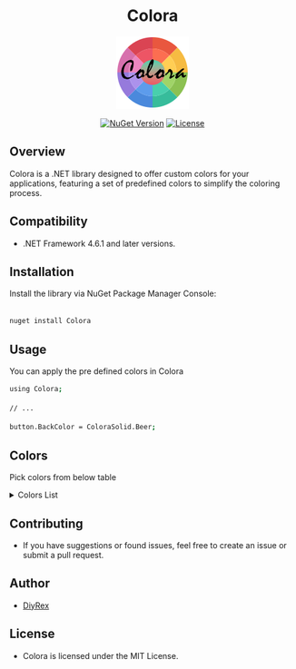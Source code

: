 <div align="center">
  
# Colora

![Colora Logo](https://github.com/DiyRex/Colora/blob/main/Assets/colora.png?raw=true)

[![NuGet Version](https://img.shields.io/nuget/v/Colora.svg)](https://www.nuget.org/packages/YourLibraryName/)
[![License](https://img.shields.io/github/license/DiyRex/Colora.svg)](https://opensource.org/licenses/MIT)
</div>

## Overview

Colora is a .NET library designed to offer custom colors for your applications, featuring a set of predefined colors to simplify the coloring process.

## Compatibility
-  .NET Framework 4.6.1 and later versions.

## Installation

Install the library via NuGet Package Manager Console:

```bash

nuget install Colora
```

## Usage

You can apply the pre defined colors in Colora

```bash
using Colora;

// ...

button.BackColor = ColoraSolid.Beer;
```
## Colors

Pick colors from below table
<details>
<summary> Colors List </summary>

<br>

| Color | Hexcode | Color Name | Classname |
| --- | --- | --- | --- |
| ![#000000](https://via.placeholder.com/15/000000/000000?text=+) | #000000 | Black |               
| ![#040720](https://via.placeholder.com/15/040720/040720?text=+) | #040720 | BlackBlue |          
| ![#0C090A](https://via.placeholder.com/15/0C090A/0C090A?text=+) | #0C090A | Night |               
| ![#34282C](https://via.placeholder.com/15/34282C/34282C?text=+) | #34282C | Charcoal |            
| ![#3B3131](https://via.placeholder.com/15/3B3131/3B3131?text=+) | #3B3131 | Oil |                 
| ![#3A3B3C](https://via.placeholder.com/15/3A3B3C/3A3B3C?text=+) | #3A3B3C | DarkGray |           
| ![#454545](https://via.placeholder.com/15/454545/454545?text=+) | #454545 | LightBlack |         
| ![#413839](https://via.placeholder.com/15/413839/413839?text=+) | #413839 | BlackCat |           
| ![#3D3C3A](https://via.placeholder.com/15/3D3C3A/3D3C3A?text=+) | #3D3C3A | Iridium |             
| ![#463E3F](https://via.placeholder.com/15/463E3F/463E3F?text=+) | #463E3F | BlackEel |           
| ![#4C4646](https://via.placeholder.com/15/4C4646/4C4646?text=+) | #4C4646 | BlackCow |           
| ![#504A4B](https://via.placeholder.com/15/504A4B/504A4B?text=+) | #504A4B | GrayWolf |           
| ![#565051](https://via.placeholder.com/15/565051/565051?text=+) | #565051 | VampireGray |        
| ![#52595D](https://via.placeholder.com/15/52595D/52595D?text=+) | #52595D | IronGray |           
| ![#5C5858](https://via.placeholder.com/15/5C5858/5C5858?text=+) | #5C5858 | GrayDolphin |        
| ![#625D5D](https://via.placeholder.com/15/625D5D/625D5D?text=+) | #625D5D | CarbonGray |         
| ![#666362](https://via.placeholder.com/15/666362/666362?text=+) | #666362 | AshGray |            
| ![#696969](https://via.placeholder.com/15/696969/696969?text=+) | #696969 | DimGray | 
| ![#686A6C](https://via.placeholder.com/15/686A6C/686A6C?text=+) | #686A6C | NardoGray |          
| ![#6D6968](https://via.placeholder.com/15/6D6968/6D6968?text=+) | #6D6968 | CloudyGray |         
| ![#726E6D](https://via.placeholder.com/15/726E6D/726E6D?text=+) | #726E6D | SmokeyGray |         
| ![#736F6E](https://via.placeholder.com/15/736F6E/736F6E?text=+) | #736F6E | AlienGray |          
| ![#757575](https://via.placeholder.com/15/757575/757575?text=+) | #757575 | SonicSilver |        
| ![#797979](https://via.placeholder.com/15/797979/797979?text=+) | #797979 | PlatinumGray |       
| ![#837E7C](https://via.placeholder.com/15/837E7C/837E7C?text=+) | #837E7C | Granite |             
| ![#808080](https://via.placeholder.com/15/808080/808080?text=+) | #808080 | Gray |        
| ![#848482](https://via.placeholder.com/15/848482/848482?text=+) | #848482 | BattleshipGray |     
| ![#8C8C8C](https://via.placeholder.com/15/8C8C8C/8C8C8C?text=+) | #8C8C8C | DarkGainsboro |      
| ![#8D918D](https://via.placeholder.com/15/8D918D/8D918D?text=+) | #8D918D | GunmetalGray |       
| ![#A9A9A9](https://via.placeholder.com/15/A9A9A9/A9A9A9?text=+) | #A9A9A9 | RoughGray |
| ![#B6B6B4](https://via.placeholder.com/15/B6B6B4/B6B6B4?text=+) | #B6B6B4 | GrayCloud |          
| ![#C0C0C0](https://via.placeholder.com/15/C0C0C0/C0C0C0?text=+) | #C0C0C0 | Silver |              
| ![#C9C0BB](https://via.placeholder.com/15/C9C0BB/C9C0BB?text=+) | #C9C0BB | PaleSilver |         
| ![#D1D0CE](https://via.placeholder.com/15/D1D0CE/D1D0CE?text=+) | #D1D0CE | GrayGoose |          
| ![#CECECE](https://via.placeholder.com/15/CECECE/CECECE?text=+) | #CECECE | PlatinumSilver |     
| ![#D3D3D3](https://via.placeholder.com/15/D3D3D3/D3D3D3?text=+) | #D3D3D3 | LightGrey |          
| ![#DADBDD](https://via.placeholder.com/15/DADBDD/DADBDD?text=+) | #DADBDD | SilverWhite |        
| ![#DCDCDC](https://via.placeholder.com/15/DCDCDC/DCDCDC?text=+) | #DCDCDC | Gainsboro |           
| ![#E5E4E2](https://via.placeholder.com/15/E5E4E2/E5E4E2?text=+) | #E5E4E2 | Platinum |            
| ![#BCC6CC](https://via.placeholder.com/15/BCC6CC/BCC6CC?text=+) | #BCC6CC | MetallicSilver |     
| ![#98AFC7](https://via.placeholder.com/15/98AFC7/98AFC7?text=+) | #98AFC7 | BlueGray |           
| ![#838996](https://via.placeholder.com/15/838996/838996?text=+) | #838996 | RomanSilver |        
| ![#778899](https://via.placeholder.com/15/778899/778899?text=+) | #778899 | LightSlateGray |    
| ![#708090](https://via.placeholder.com/15/708090/708090?text=+) | #708090 | SlateGray |          
| ![#6D7B8D](https://via.placeholder.com/15/6D7B8D/6D7B8D?text=+) | #6D7B8D | RatGray |            
| ![#657383](https://via.placeholder.com/15/657383/657383?text=+) | #657383 | SlateGraniteGray |  
| ![#616D7E](https://via.placeholder.com/15/616D7E/616D7E?text=+) | #616D7E | JetGray |            
| ![#646D7E](https://via.placeholder.com/15/646D7E/646D7E?text=+) | #646D7E | MistBlue |           
| ![#566D7E](https://via.placeholder.com/15/566D7E/566D7E?text=+) | #566D7E | MarbleBlue |         
| ![#737CA1](https://via.placeholder.com/15/737CA1/737CA1?text=+) | #737CA1 | SlateBlueGrey |     
| ![#728FCE](https://via.placeholder.com/15/728FCE/728FCE?text=+) | #728FCE | LightPurpleBlue |   
| ![#4863A0](https://via.placeholder.com/15/4863A0/4863A0?text=+) | #4863A0 | AzureBlue |          
| ![#2F539B](https://via.placeholder.com/15/2F539B/2F539B?text=+) | #2F539B | EstorilBlue |        
| ![#2B547E](https://via.placeholder.com/15/2B547E/2B547E?text=+) | #2B547E | BlueJay |            
| ![#36454F](https://via.placeholder.com/15/36454F/36454F?text=+) | #36454F | CharcoalBlue |       
| ![#29465B](https://via.placeholder.com/15/29465B/29465B?text=+) | #29465B | DarkBlueGrey |      
| ![#2B3856](https://via.placeholder.com/15/2B3856/2B3856?text=+) | #2B3856 | DarkSlate |          
| ![#123456](https://via.placeholder.com/15/123456/123456?text=+) | #123456 | DeepSeaBlue |       
| ![#151B54](https://via.placeholder.com/15/151B54/151B54?text=+) | #151B54 | NightBlue |          
| ![#191970](https://via.placeholder.com/15/191970/191970?text=+) | #191970 | MidnightBlue |       
| ![#000080](https://via.placeholder.com/15/000080/000080?text=+) | #000080 | Navy |                
| ![#151B8D](https://via.placeholder.com/15/151B8D/151B8D?text=+) | #151B8D | DenimDarkBlue |     
| ![#00008B](https://via.placeholder.com/15/00008B/00008B?text=+) | #00008B | DarkBlue |            
| ![#15317E](https://via.placeholder.com/15/15317E/15317E?text=+) | #15317E | LapisBlue |          
| ![#0000A0](https://via.placeholder.com/15/0000A0/0000A0?text=+) | #0000A0 | NewMidnightBlue |   
| ![#0000A5](https://via.placeholder.com/15/0000A5/0000A5?text=+) | #0000A5 | EarthBlue |          
| ![#0020C2](https://via.placeholder.com/15/0020C2/0020C2?text=+) | #0020C2 | CobaltBlue |         
| ![#0000CD](https://via.placeholder.com/15/0000CD/0000CD?text=+) | #0000CD | MediumBlue |          
| ![#0041C2](https://via.placeholder.com/15/0041C2/0041C2?text=+) | #0041C2 | BlueberryBlue |      
| ![#2916F5](https://via.placeholder.com/15/2916F5/2916F5?text=+) | #2916F5 | CanaryBlue |         
| ![#0000FF](https://via.placeholder.com/15/0000FF/0000FF?text=+) | #0000FF | Blue |                
| ![#0002FF](https://via.placeholder.com/15/0002FF/0002FF?text=+) | #0002FF | SamcoBlue |          
| ![#0909FF](https://via.placeholder.com/15/0909FF/0909FF?text=+) | #0909FF | BrightBlue |         
| ![#1F45FC](https://via.placeholder.com/15/1F45FC/1F45FC?text=+) | #1F45FC | BlueOrchid |         
| ![#2554C7](https://via.placeholder.com/15/2554C7/2554C7?text=+) | #2554C7 | SapphireBlue |       
| ![#1569C7](https://via.placeholder.com/15/1569C7/1569C7?text=+) | #1569C7 | BlueEyes |           
| ![#1974D2](https://via.placeholder.com/15/1974D2/1974D2?text=+) | #1974D2 | BrightNavyBlue |    
| ![#2B60DE](https://via.placeholder.com/15/2B60DE/2B60DE?text=+) | #2B60DE | BalloonBlue |        
| ![#4169E1](https://via.placeholder.com/15/4169E1/4169E1?text=+) | #4169E1 | RoyalBlue |           
| ![#2B65EC](https://via.placeholder.com/15/2B65EC/2B65EC?text=+) | #2B65EC | OceanBlue |          
| ![#306EFF](https://via.placeholder.com/15/306EFF/306EFF?text=+) | #306EFF | BlueRibbon |         
| ![#157DEC](https://via.placeholder.com/15/157DEC/157DEC?text=+) | #157DEC | BlueDress |          
| ![#1589FF](https://via.placeholder.com/15/1589FF/1589FF?text=+) | #1589FF | NeonBlue |           
| ![#1E90FF](https://via.placeholder.com/15/1E90FF/1E90FF?text=+) | #1E90FF | DodgerBlue |         
| ![#368BC1](https://via.placeholder.com/15/368BC1/368BC1?text=+) | #368BC1 | GlacialBlueIce |    
| ![#4682B4](https://via.placeholder.com/15/4682B4/4682B4?text=+) | #4682B4 | SteelBlue |          
| ![#488AC7](https://via.placeholder.com/15/488AC7/488AC7?text=+) | #488AC7 | SilkBlue |           
| ![#357EC7](https://via.placeholder.com/15/357EC7/357EC7?text=+) | #357EC7 | WindowsBlue |        
| ![#3090C7](https://via.placeholder.com/15/3090C7/3090C7?text=+) | #3090C7 | BlueIvy |            
| ![#659EC7](https://via.placeholder.com/15/659EC7/659EC7?text=+) | #659EC7 | BlueKoi |            
| ![#87AFC7](https://via.placeholder.com/15/87AFC7/87AFC7?text=+) | #87AFC7 | ColumbiaBlue |       
| ![#95B9C7](https://via.placeholder.com/15/95B9C7/95B9C7?text=+) | #95B9C7 | BabyBlue |           
| ![#6495ED](https://via.placeholder.com/15/6495ED/6495ED?text=+) | #6495ED | CornflowerBlue |     
| ![#6698FF](https://via.placeholder.com/15/6698FF/6698FF?text=+) | #6698FF | SkyBlueDress |      
| ![#56A5EC](https://via.placeholder.com/15/56A5EC/56A5EC?text=+) | #56A5EC | Iceberg |             
| ![#38ACEC](https://via.placeholder.com/15/38ACEC/38ACEC?text=+) | #38ACEC | ButterflyBlue |      
| ![#00BFFF](https://via.placeholder.com/15/00BFFF/00BFFF?text=+) | #00BFFF | DeepSkyBlue |         
| ![#3BB9FF](https://via.placeholder.com/15/3BB9FF/3BB9FF?text=+) | #3BB9FF | MiddayBlue |         
| ![#5CB3FF](https://via.placeholder.com/15/5CB3FF/5CB3FF?text=+) | #5CB3FF | CrystalBlue |        
| ![#79BAEC](https://via.placeholder.com/15/79BAEC/79BAEC?text=+) | #79BAEC | DenimBlue |          
| ![#82CAFF](https://via.placeholder.com/15/82CAFF/82CAFF?text=+) | #82CAFF | DaySkyBlue |        
| ![#87CEFA](https://via.placeholder.com/15/87CEFA/87CEFA?text=+) | #87CEFA | LightSkyBlue |       
| ![#87CEEB](https://via.placeholder.com/15/87CEEB/87CEEB?text=+) | #87CEEB | SkyBlue |             
| ![#A0CFEC](https://via.placeholder.com/15/A0CFEC/A0CFEC?text=+) | #A0CFEC | JeansBlue |          
| ![#B7CEEC](https://via.placeholder.com/15/B7CEEC/B7CEEC?text=+) | #B7CEEC | BlueAngel |          
| ![#B4CFEC](https://via.placeholder.com/15/B4CFEC/B4CFEC?text=+) | #B4CFEC | PastelBlue |         
| ![#ADDFFF](https://via.placeholder.com/15/ADDFFF/ADDFFF?text=+) | #ADDFFF | LightDayBlue |      
| ![#C2DFFF](https://via.placeholder.com/15/C2DFFF/C2DFFF?text=+) | #C2DFFF | SeaBlue |            
| ![#C6DEFF](https://via.placeholder.com/15/C6DEFF/C6DEFF?text=+) | #C6DEFF | HeavenlyBlue |       
| ![#BDEDFF](https://via.placeholder.com/15/BDEDFF/BDEDFF?text=+) | #BDEDFF | RobinEggBlue |      
| ![#B0E0E6](https://via.placeholder.com/15/B0E0E6/B0E0E6?text=+) | #B0E0E6 | PowderBlue |          
| ![#AFDCEC](https://via.placeholder.com/15/AFDCEC/AFDCEC?text=+) | #AFDCEC | CoralBlue |          
| ![#ADD8E6](https://via.placeholder.com/15/ADD8E6/ADD8E6?text=+) | #ADD8E6 | LightBlue |          
| ![#B0CFDE](https://via.placeholder.com/15/B0CFDE/B0CFDE?text=+) | #B0CFDE | LightSteelBlue |    
| ![#C9DFEC](https://via.placeholder.com/15/C9DFEC/C9DFEC?text=+) | #C9DFEC | GulfBlue |           
| ![#D5D6EA](https://via.placeholder.com/15/D5D6EA/D5D6EA?text=+) | #D5D6EA | PastelLightBlue |   
| ![#E3E4FA](https://via.placeholder.com/15/E3E4FA/E3E4FA?text=+) | #E3E4FA | LavenderBlue |       
| ![#DBE9FA](https://via.placeholder.com/15/DBE9FA/DBE9FA?text=+) | #DBE9FA | WhiteBlue |          
| ![#E6E6FA](https://via.placeholder.com/15/E6E6FA/E6E6FA?text=+) | #E6E6FA | Lavender |            
| ![#EBF4FA](https://via.placeholder.com/15/EBF4FA/EBF4FA?text=+) | #EBF4FA | Water |               
| ![#F0F8FF](https://via.placeholder.com/15/F0F8FF/F0F8FF?text=+) | #F0F8FF | AliceBlue |          
| ![#F8F8FF](https://via.placeholder.com/15/F8F8FF/F8F8FF?text=+) | #F8F8FF | GhostWhite |         
| ![#F0FFFF](https://via.placeholder.com/15/F0FFFF/F0FFFF?text=+) | #F0FFFF | Azure |               
| ![#E0FFFF](https://via.placeholder.com/15/E0FFFF/E0FFFF?text=+) | #E0FFFF | LightCyan |          
| ![#CCFFFF](https://via.placeholder.com/15/CCFFFF/CCFFFF?text=+) | #CCFFFF | LightSlate |         
| ![#9AFEFF](https://via.placeholder.com/15/9AFEFF/9AFEFF?text=+) | #9AFEFF | ElectricBlue |       
| ![#7DFDFE](https://via.placeholder.com/15/7DFDFE/7DFDFE?text=+) | #7DFDFE | TronBlue |           
| ![#57FEFF](https://via.placeholder.com/15/57FEFF/57FEFF?text=+) | #57FEFF | BlueZircon |         
| ![#00FFFF](https://via.placeholder.com/15/00FFFF/00FFFF?text=+) | #00FFFF | Aqua |        
| ![#0AFFFF](https://via.placeholder.com/15/0AFFFF/0AFFFF?text=+) | #0AFFFF | BrightCyan |         
| ![#50EBEC](https://via.placeholder.com/15/50EBEC/50EBEC?text=+) | #50EBEC | Celeste |             
| ![#4EE2EC](https://via.placeholder.com/15/4EE2EC/4EE2EC?text=+) | #4EE2EC | BlueDiamond |        
| ![#16E2F5](https://via.placeholder.com/15/16E2F5/16E2F5?text=+) | #16E2F5 | BrightTurquoise |    
| ![#8EEBEC](https://via.placeholder.com/15/8EEBEC/8EEBEC?text=+) | #8EEBEC | BlueLagoon |         
| ![#AFEEEE](https://via.placeholder.com/15/AFEEEE/AFEEEE?text=+) | #AFEEEE | PaleTurquoise |       
| ![#CFECEC](https://via.placeholder.com/15/CFECEC/CFECEC?text=+) | #CFECEC | PaleBlueLily |      
| ![#B3D9D9](https://via.placeholder.com/15/B3D9D9/B3D9D9?text=+) | #B3D9D9 | LightTeal |          
| ![#81D8D0](https://via.placeholder.com/15/81D8D0/81D8D0?text=+) | #81D8D0 | TiffanyBlue |        
| ![#77BFC7](https://via.placeholder.com/15/77BFC7/77BFC7?text=+) | #77BFC7 | BlueHosta |          
| ![#92C7C7](https://via.placeholder.com/15/92C7C7/92C7C7?text=+) | #92C7C7 | CyanOpaque |         
| ![#78C7C7](https://via.placeholder.com/15/78C7C7/78C7C7?text=+) | #78C7C7 | NorthernLightsBlue |
| ![#7BCCB5](https://via.placeholder.com/15/7BCCB5/7BCCB5?text=+) | #7BCCB5 | BlueGreen |          
| ![#66CDAA](https://via.placeholder.com/15/66CDAA/66CDAA?text=+) | #66CDAA | MediumAquaMarine |    
| ![#93E9BE](https://via.placeholder.com/15/93E9BE/93E9BE?text=+) | #93E9BE | AquaSeafoamGreen |  
| ![#AAF0D1](https://via.placeholder.com/15/AAF0D1/AAF0D1?text=+) | #AAF0D1 | MagicMint |          
| ![#93FFE8](https://via.placeholder.com/15/93FFE8/93FFE8?text=+) | #93FFE8 | LightAquamarine |    
| ![#7FFFD4](https://via.placeholder.com/15/7FFFD4/7FFFD4?text=+) | #7FFFD4 | Aquamarine |          
| ![#01F9C6](https://via.placeholder.com/15/01F9C6/01F9C6?text=+) | #01F9C6 | Bright Teal |         
| ![#40E0D0](https://via.placeholder.com/15/40E0D0/40E0D0?text=+) | #40E0D0 | Turquoise |           
| ![#48D1CC](https://via.placeholder.com/15/48D1CC/48D1CC?text=+) | #48D1CC | MediumTurquoise |     
| ![#48CCCD](https://via.placeholder.com/15/48CCCD/48CCCD?text=+) | #48CCCD | Deep Turquoise |      
| ![#46C7C7](https://via.placeholder.com/15/46C7C7/46C7C7?text=+) | #46C7C7 | Jellyfish |           
| ![#43C6DB](https://via.placeholder.com/15/43C6DB/43C6DB?text=+) | #43C6DB | Blue Turquoise |      
| ![#00CED1](https://via.placeholder.com/15/00CED1/00CED1?text=+) | #00CED1 | DarkTurquoise |       
| ![#43BFC7](https://via.placeholder.com/15/43BFC7/43BFC7?text=+) | #43BFC7 | Macaw Blue Green |    
| ![#20B2AA](https://via.placeholder.com/15/20B2AA/20B2AA?text=+) | #20B2AA | LightSeaGreen |       
| ![#3EA99F](https://via.placeholder.com/15/3EA99F/3EA99F?text=+) | #3EA99F | Seafoam Green |       
| ![#5F9EA0](https://via.placeholder.com/15/5F9EA0/5F9EA0?text=+) | #5F9EA0 | CadetBlue |           
| ![#3B9C9C](https://via.placeholder.com/15/3B9C9C/3B9C9C?text=+) | #3B9C9C | DeepSea |            
| ![#008B8B](https://via.placeholder.com/15/008B8B/008B8B?text=+) | #008B8B | DarkCyan |            
| ![#00827F](https://via.placeholder.com/15/00827F/00827F?text=+) | #00827F | TealGreen |          
| ![#008080](https://via.placeholder.com/15/008080/008080?text=+) | #008080 | Teal |                
| ![#007C80](https://via.placeholder.com/15/007C80/007C80?text=+) | #007C80 | TealBlue |           
| ![#045F5F](https://via.placeholder.com/15/045F5F/045F5F?text=+) | #045F5F | MediumTeal |         
| ![#045D5D](https://via.placeholder.com/15/045D5D/045D5D?text=+) | #045D5D | DarkTeal |           
| ![#033E3E](https://via.placeholder.com/15/033E3E/033E3E?text=+) | #033E3E | DeepTeal |           
| ![#25383C](https://via.placeholder.com/15/25383C/25383C?text=+) | #25383C | DarkSlateGray |     
| ![#2C3539](https://via.placeholder.com/15/2C3539/2C3539?text=+) | #2C3539 | Gunmetal |            
| ![#3C565B](https://via.placeholder.com/15/3C565B/3C565B?text=+) | #3C565B | BlueMossGreen |     
| ![#4C787E](https://via.placeholder.com/15/4C787E/4C787E?text=+) | #4C787E | BeetleGreen |        
| ![#5E7D7E](https://via.placeholder.com/15/5E7D7E/5E7D7E?text=+) | #5E7D7E | GrayishTurquoise |   
| ![#307D7E](https://via.placeholder.com/15/307D7E/307D7E?text=+) | #307D7E | GreenishBlue |       
| ![#348781](https://via.placeholder.com/15/348781/348781?text=+) | #348781 | AquamarineStone |    
| ![#438D80](https://via.placeholder.com/15/438D80/438D80?text=+) | #438D80 | SeaTurtleGreen |    
| ![#4E8975](https://via.placeholder.com/15/4E8975/4E8975?text=+) | #4E8975 | DullSeaGreen |      
| ![#1F6357](https://via.placeholder.com/15/1F6357/1F6357?text=+) | #1F6357 | DarkGreenBlue |     
| ![#306754](https://via.placeholder.com/15/306754/306754?text=+) | #306754 | DeepSeaGreen |      
| ![#006A4E](https://via.placeholder.com/15/006A4E/006A4E?text=+) | #006A4E | BottleGreen |        
| ![#2E8B57](https://via.placeholder.com/15/2E8B57/2E8B57?text=+) | #2E8B57 | SeaGreen |           
| ![#1B8A6B](https://via.placeholder.com/15/1B8A6B/1B8A6B?text=+) | #1B8A6B | ElfGreen |           
| ![#31906E](https://via.placeholder.com/15/31906E/31906E?text=+) | #31906E | DarkMint |           
| ![#00A36C](https://via.placeholder.com/15/00A36C/00A36C?text=+) | #00A36C | Jade |                
| ![#34A56F](https://via.placeholder.com/15/34A56F/34A56F?text=+) | #34A56F | EarthGreen |         
| ![#1AA260](https://via.placeholder.com/15/1AA260/1AA260?text=+) | #1AA260 | ChromeGreen |        
| ![#3EB489](https://via.placeholder.com/15/3EB489/3EB489?text=+) | #3EB489 | Mint |                
| ![#50C878](https://via.placeholder.com/15/50C878/50C878?text=+) | #50C878 | Emerald |             
| ![#22CE83](https://via.placeholder.com/15/22CE83/22CE83?text=+) | #22CE83 | IsleOfManGreen |   
| ![#3CB371](https://via.placeholder.com/15/3CB371/3CB371?text=+) | #3CB371 | MediumSeaGreen |      
| ![#7C9D8E](https://via.placeholder.com/15/7C9D8E/7C9D8E?text=+) | #7C9D8E | MetallicGreen |      
| ![#78866B](https://via.placeholder.com/15/78866B/78866B?text=+) | #78866B | CamouflageGreen |    
| ![#848B79](https://via.placeholder.com/15/848B79/848B79?text=+) | #848B79 | SageGreen |          
| ![#617C58](https://via.placeholder.com/15/617C58/617C58?text=+) | #617C58 | HazelGreen |         
| ![#728C00](https://via.placeholder.com/15/728C00/728C00?text=+) | #728C00 | VenomGreen |         
| ![#6B8E23](https://via.placeholder.com/15/6B8E23/6B8E23?text=+) | #6B8E23 | OliveDrab |           
| ![#808000](https://via.placeholder.com/15/808000/808000?text=+) | #808000 | Olive |               
| ![#555D50](https://via.placeholder.com/15/555D50/555D50?text=+) | #555D50 | Ebony |               
| ![#556B2F](https://via.placeholder.com/15/556B2F/556B2F?text=+) | #556B2F | DarkOliveGreen |    
| ![#4E5B31](https://via.placeholder.com/15/4E5B31/4E5B31?text=+) | #4E5B31 | MilitaryGreen |      
| ![#3A5F0B](https://via.placeholder.com/15/3A5F0B/3A5F0B?text=+) | #3A5F0B | GreenLeaves |        
| ![#4B5320](https://via.placeholder.com/15/4B5320/4B5320?text=+) | #4B5320 | ArmyGreen |          
| ![#667C26](https://via.placeholder.com/15/667C26/667C26?text=+) | #667C26 | FernGreen |          
| ![#4E9258](https://via.placeholder.com/15/4E9258/4E9258?text=+) | #4E9258 | FallForestGreen |   
| ![#08A04B](https://via.placeholder.com/15/08A04B/08A04B?text=+) | #08A04B | IrishGreen |         
| ![#387C44](https://via.placeholder.com/15/387C44/387C44?text=+) | #387C44 | PineGreen |          
| ![#347235](https://via.placeholder.com/15/347235/347235?text=+) | #347235 | MediumForestGreen | 
| ![#27742C](https://via.placeholder.com/15/27742C/27742C?text=+) | #27742C | RacingGreen |        
| ![#347C2C](https://via.placeholder.com/15/347C2C/347C2C?text=+) | #347C2C | JungleGreen |        
| ![#227442](https://via.placeholder.com/15/227442/227442?text=+) | #227442 | CactusGreen |        
| ![#228B22](https://via.placeholder.com/15/228B22/228B22?text=+) | #228B22 | ForestGreen |         
| ![#008000](https://via.placeholder.com/15/008000/008000?text=+) | #008000 | Green |               
| ![#006400](https://via.placeholder.com/15/006400/006400?text=+) | #006400 | DarkGreen |           
| ![#056608](https://via.placeholder.com/15/056608/056608?text=+) | #056608 | DeepGreen |          
| ![#046307](https://via.placeholder.com/15/046307/046307?text=+) | #046307 | DeepEmeraldGreen |  
| ![#355E3B](https://via.placeholder.com/15/355E3B/355E3B?text=+) | #355E3B | HunterGreen |        
| ![#254117](https://via.placeholder.com/15/254117/254117?text=+) | #254117 | DarkForestGreen |   
| ![#004225](https://via.placeholder.com/15/004225/004225?text=+) | #004225 | LotusGreen |         
| ![#437C17](https://via.placeholder.com/15/437C17/437C17?text=+) | #437C17 | SeaweedGreen |       
| ![#347C17](https://via.placeholder.com/15/347C17/347C17?text=+) | #347C17 | ShamrockGreen |      
| ![#6AA121](https://via.placeholder.com/15/6AA121/6AA121?text=+) | #6AA121 | GreenOnion |         
| ![#8A9A5B](https://via.placeholder.com/15/8A9A5B/8A9A5B?text=+) | #8A9A5B | MossGreen |          
| ![#3F9B0B](https://via.placeholder.com/15/3F9B0B/3F9B0B?text=+) | #3F9B0B | GrassGreen |         
| ![#4AA02C](https://via.placeholder.com/15/4AA02C/4AA02C?text=+) | #4AA02C | GreenPepper |        
| ![#41A317](https://via.placeholder.com/15/41A317/41A317?text=+) | #41A317 | DarkLimeGreen |     
| ![#12AD2B](https://via.placeholder.com/15/12AD2B/12AD2B?text=+) | #12AD2B | ParrotGreen |        
| ![#3EA055](https://via.placeholder.com/15/3EA055/3EA055?text=+) | #3EA055 | CloverGreen |        
| ![#73A16C](https://via.placeholder.com/15/73A16C/73A16C?text=+) | #73A16C | DinosaurGreen |      
| ![#6CBB3C](https://via.placeholder.com/15/6CBB3C/6CBB3C?text=+) | #6CBB3C | GreenSnake |         
| ![#6CC417](https://via.placeholder.com/15/6CC417/6CC417?text=+) | #6CC417 | AlienGreen |         
| ![#4CC417](https://via.placeholder.com/15/4CC417/4CC417?text=+) | #4CC417 | GreenApple |         
| ![#32CD32](https://via.placeholder.com/15/32CD32/32CD32?text=+) | #32CD32 | LimeGreen |           
| ![#52D017](https://via.placeholder.com/15/52D017/52D017?text=+) | #52D017 | PeaGreen |           
| ![#4CC552](https://via.placeholder.com/15/4CC552/4CC552?text=+) | #4CC552 | KellyGreen |         
| ![#54C571](https://via.placeholder.com/15/54C571/54C571?text=+) | #54C571 | ZombieGreen |        
| ![#89C35C](https://via.placeholder.com/15/89C35C/89C35C?text=+) | #89C35C | GreenPeas |          
| ![#85BB65](https://via.placeholder.com/15/85BB65/85BB65?text=+) | #85BB65 | DollarBillGreen |   
| ![#99C68E](https://via.placeholder.com/15/99C68E/99C68E?text=+) | #99C68E | FrogGreen |          
| ![#A0D6B4](https://via.placeholder.com/15/A0D6B4/A0D6B4?text=+) | #A0D6B4 | TurquoiseGreen |     
| ![#8FBC8F](https://via.placeholder.com/15/8FBC8F/8FBC8F?text=+) | #8FBC8F | DarkSeaGreen |        
| ![#829F82](https://via.placeholder.com/15/829F82/829F82?text=+) | #829F82 | BasilGreen |         
| ![#A2AD9C](https://via.placeholder.com/15/A2AD9C/A2AD9C?text=+) | #A2AD9C | GrayGreen |          
| ![#B8BC86](https://via.placeholder.com/15/B8BC86/B8BC86?text=+) | #B8BC86 | LightOliveGreen |   
| ![#9CB071](https://via.placeholder.com/15/9CB071/9CB071?text=+) | #9CB071 | IguanaGreen |        
| ![#8FB31D](https://via.placeholder.com/15/8FB31D/8FB31D?text=+) | #8FB31D | CitronGreen |        
| ![#B0BF1A](https://via.placeholder.com/15/B0BF1A/B0BF1A?text=+) | #B0BF1A | AcidGreen |          
| ![#B2C248](https://via.placeholder.com/15/B2C248/B2C248?text=+) | #B2C248 | AvocadoGreen |       
| ![#9DC209](https://via.placeholder.com/15/9DC209/9DC209?text=+) | #9DC209 | PistachioGreen |     
| ![#A1C935](https://via.placeholder.com/15/A1C935/A1C935?text=+) | #A1C935 | SaladGreen |         
| ![#9ACD32](https://via.placeholder.com/15/9ACD32/9ACD32?text=+) | #9ACD32 | YellowGreen |         
| ![#77DD77](https://via.placeholder.com/15/77DD77/77DD77?text=+) | #77DD77 | PastelGreen |        
| ![#7FE817](https://via.placeholder.com/15/7FE817/7FE817?text=+) | #7FE817 | HummingbirdGreen |   
| ![#59E817](https://via.placeholder.com/15/59E817/59E817?text=+) | #59E817 | NebulaGreen |        
| ![#57E964](https://via.placeholder.com/15/57E964/57E964?text=+) | #57E964 | StoplightGoGreen |  
| ![#16F529](https://via.placeholder.com/15/16F529/16F529?text=+) | #16F529 | NeonGreen |          
| ![#5EFB6E](https://via.placeholder.com/15/5EFB6E/5EFB6E?text=+) | #5EFB6E | JadeGreen |          
| ![#36F57F](https://via.placeholder.com/15/36F57F/36F57F?text=+) | #36F57F | LimeMintGreen |     
| ![#00FF7F](https://via.placeholder.com/15/00FF7F/00FF7F?text=+) | #00FF7F | SpringGreen |        
| ![#00FA9A](https://via.placeholder.com/15/00FA9A/00FA9A?text=+) | #00FA9A | MediumSpringGreen | 
| ![#12E193](https://via.placeholder.com/15/12E193/12E193?text=+) | #12E193 | AquaGreen |          
| ![#5FFB17](https://via.placeholder.com/15/5FFB17/5FFB17?text=+) | #5FFB17 | EmeraldGreen |       
| ![#00FF00](https://via.placeholder.com/15/00FF00/00FF00?text=+) | #00FF00 | Lime |                
| ![#7CFC00](https://via.placeholder.com/15/7CFC00/7CFC00?text=+) | #7CFC00 | LawnGreen |          
| ![#66FF00](https://via.placeholder.com/15/66FF00/66FF00?text=+) | #66FF00 | BrightGreen |        
| ![#7FFF00](https://via.placeholder.com/15/7FFF00/7FFF00?text=+) | #7FFF00 | Chartreuse |          
| ![#87F717](https://via.placeholder.com/15/87F717/87F717?text=+) | #87F717 | YellowLawnGreen |   
| ![#98F516](https://via.placeholder.com/15/98F516/98F516?text=+) | #98F516 | AloeVeraGreen |     
| ![#B1FB17](https://via.placeholder.com/15/B1FB17/B1FB17?text=+) | #B1FB17 | DullGreenYellow |   
| ![#ADF802](https://via.placeholder.com/15/ADF802/ADF802?text=+) | #ADF802 | LemonGreen |         
| ![#ADFF2F](https://via.placeholder.com/15/ADFF2F/ADFF2F?text=+) | #ADFF2F | GreenYellow |             
| ![#BDF516](https://via.placeholder.com/15/BDF516/BDF516?text=+) | #BDF516 | ChameleonGreen |          
| ![#DAEE01](https://via.placeholder.com/15/DAEE01/DAEE01?text=+) | #DAEE01 | NeonYellowGreen |        
| ![#E2F516](https://via.placeholder.com/15/E2F516/E2F516?text=+) | #E2F516 | YellowGreenGrosbeak |    
| ![#CCFB5D](https://via.placeholder.com/15/CCFB5D/CCFB5D?text=+) | #CCFB5D | TeaGreen |                
| ![#BCE954](https://via.placeholder.com/15/BCE954/BCE954?text=+) | #BCE954 | SlimeGreen |              
| ![#64E986](https://via.placeholder.com/15/64E986/64E986?text=+) | #64E986 | AlgaeGreen |              
| ![#90EE90](https://via.placeholder.com/15/90EE90/90EE90?text=+) | #90EE90 | LightGreen |              
| ![#6AFB92](https://via.placeholder.com/15/6AFB92/6AFB92?text=+) | #6AFB92 | DragonGreen |             
| ![#98FB98](https://via.placeholder.com/15/98FB98/98FB98?text=+) | #98FB98 | PaleGreen |               
| ![#98FF98](https://via.placeholder.com/15/98FF98/98FF98?text=+) | #98FF98 | MintGreen |               
| ![#B5EAAA](https://via.placeholder.com/15/B5EAAA/B5EAAA?text=+) | #B5EAAA | GreenThumb |              
| ![#E3F9A6](https://via.placeholder.com/15/E3F9A6/E3F9A6?text=+) | #E3F9A6 | OrganicBrown |            
| ![#C3FDB8](https://via.placeholder.com/15/C3FDB8/C3FDB8?text=+) | #C3FDB8 | LightJade |               
| ![#C2E5D3](https://via.placeholder.com/15/C2E5D3/C2E5D3?text=+) | #C2E5D3 | LightMintGreen |         
| ![#DBF9DB](https://via.placeholder.com/15/DBF9DB/DBF9DB?text=+) | #DBF9DB | LightRoseGreen |         
| ![#E8F1D4](https://via.placeholder.com/15/E8F1D4/E8F1D4?text=+) | #E8F1D4 | ChromeWhite |             
| ![#F0FFF0](https://via.placeholder.com/15/F0FFF0/F0FFF0?text=+) | #F0FFF0 | HoneyDew |                
| ![#F5FFFA](https://via.placeholder.com/15/F5FFFA/F5FFFA?text=+) | #F5FFFA | MintCream |                
| ![#FFFACD](https://via.placeholder.com/15/FFFACD/FFFACD?text=+) | #FFFACD | LemonChiffon |             
| ![#FFFFC2](https://via.placeholder.com/15/FFFFC2/FFFFC2?text=+) | #FFFFC2 | Parchment |                
| ![#FFFFCC](https://via.placeholder.com/15/FFFFCC/FFFFCC?text=+) | #FFFFCC | Cream |                    
| ![#FFFDD0](https://via.placeholder.com/15/FFFDD0/FFFDD0?text=+) | #FFFDD0 | CreamWhite |              
| ![#FAFAD2](https://via.placeholder.com/15/FAFAD2/FAFAD2?text=+) | #FAFAD2 | LightGoldenRodYellow |  
| ![#FFFFE0](https://via.placeholder.com/15/FFFFE0/FFFFE0?text=+) | #FFFFE0 | LightYellow |             
| ![#F5F5DC](https://via.placeholder.com/15/F5F5DC/F5F5DC?text=+) | #F5F5DC | Beige |                    
| ![#FFF8DC](https://via.placeholder.com/15/FFF8DC/FFF8DC?text=+) | #FFF8DC | Cornsilk |                 
| ![#FBF6D9](https://via.placeholder.com/15/FBF6D9/FBF6D9?text=+) | #FBF6D9 | Blonde |                   
| ![#FAEBD7](https://via.placeholder.com/15/FAEBD7/FAEBD7?text=+) | #FAEBD7 | AntiqueWhite |            
| ![#FFF0DB](https://via.placeholder.com/15/FFF0DB/FFF0DB?text=+) | #FFF0DB | LightBeige |              
| ![#FFEFD5](https://via.placeholder.com/15/FFEFD5/FFEFD5?text=+) | #FFEFD5 | PapayaWhip |              
| ![#F7E7CE](https://via.placeholder.com/15/F7E7CE/F7E7CE?text=+) | #F7E7CE | Champagne |                
| ![#FFEBCD](https://via.placeholder.com/15/FFEBCD/FFEBCD?text=+) | #FFEBCD | BlanchedAlmond |          
| ![#FFE4C4](https://via.placeholder.com/15/FFE4C4/FFE4C4?text=+) | #FFE4C4 | Bisque |                   
| ![#F5DEB3](https://via.placeholder.com/15/F5DEB3/F5DEB3?text=+) | #F5DEB3 | Wheat |                    
| ![#FFE4B5](https://via.placeholder.com/15/FFE4B5/FFE4B5?text=+) | #FFE4B5 | Moccasin |                 
| ![#FFE5B4](https://via.placeholder.com/15/FFE5B4/FFE5B4?text=+) | #FFE5B4 | Peach |                    
| ![#FED8B1](https://via.placeholder.com/15/FED8B1/FED8B1?text=+) | #FED8B1 | LightOrange |             
| ![#FFDAB9](https://via.placeholder.com/15/FFDAB9/FFDAB9?text=+) | #FFDAB9 | PeachPuff |               
| ![#FBD5AB](https://via.placeholder.com/15/FBD5AB/FBD5AB?text=+) | #FBD5AB | CoralPeach |              
| ![#FFDEAD](https://via.placeholder.com/15/FFDEAD/FFDEAD?text=+) | #FFDEAD | NavajoWhite |             
| ![#FBE7A1](https://via.placeholder.com/15/FBE7A1/FBE7A1?text=+) | #FBE7A1 | GoldenBlonde |            
| ![#F3E3C3](https://via.placeholder.com/15/F3E3C3/F3E3C3?text=+) | #F3E3C3 | GoldenSilk |              
| ![#F0E2B6](https://via.placeholder.com/15/F0E2B6/F0E2B6?text=+) | #F0E2B6 | DarkBlonde |              
| ![#F1E5AC](https://via.placeholder.com/15/F1E5AC/F1E5AC?text=+) | #F1E5AC | LightGold |            
| ![#F3E5AB](https://via.placeholder.com/15/F3E5AB/F3E5AB?text=+) | #F3E5AB | Vanilla |               
| ![#ECE5B6](https://via.placeholder.com/15/ECE5B6/ECE5B6?text=+) | #ECE5B6 | TanBrown |             
| ![#E8E4C9](https://via.placeholder.com/15/E8E4C9/E8E4C9?text=+) | #E8E4C9 | DirtyWhite |           
| ![#EEE8AA](https://via.placeholder.com/15/EEE8AA/EEE8AA?text=+) | #EEE8AA | PaleGoldenRod |       
| ![#F0E68C](https://via.placeholder.com/15/F0E68C/F0E68C?text=+) | #F0E68C | Khaki |                 
| ![#EDDA74](https://via.placeholder.com/15/EDDA74/EDDA74?text=+) | #EDDA74 | CardboardBrown |       
| ![#EDE275](https://via.placeholder.com/15/EDE275/EDE275?text=+) | #EDE275 | HarvestGold |          
| ![#FFE87C](https://via.placeholder.com/15/FFE87C/FFE87C?text=+) | #FFE87C | SunYellow |            
| ![#FFF380](https://via.placeholder.com/15/FFF380/FFF380?text=+) | #FFF380 | CornYellow |           
| ![#FAF884](https://via.placeholder.com/15/FAF884/FAF884?text=+) | #FAF884 | PastelYellow |         
| ![#FFFF33](https://via.placeholder.com/15/FFFF33/FFFF33?text=+) | #FFFF33 | NeonYellow |           
| ![#FFFF00](https://via.placeholder.com/15/FFFF00/FFFF00?text=+) | #FFFF00 | Yellow |                
| ![#FFEF00](https://via.placeholder.com/15/FFEF00/FFEF00?text=+) | #FFEF00 | CanaryYellow |         
| ![#F5E216](https://via.placeholder.com/15/F5E216/F5E216?text=+) | #F5E216 | BananaYellow |         
| ![#FFDB58](https://via.placeholder.com/15/FFDB58/FFDB58?text=+) | #FFDB58 | MustardYellow |        
| ![#FFDF00](https://via.placeholder.com/15/FFDF00/FFDF00?text=+) | #FFDF00 | GoldenYellow |         
| ![#F9DB24](https://via.placeholder.com/15/F9DB24/F9DB24?text=+) | #F9DB24 | BoldYellow |           
| ![#EED202](https://via.placeholder.com/15/EED202/EED202?text=+) | #EED202 | SafetyYellow |         
| ![#FFD801](https://via.placeholder.com/15/FFD801/FFD801?text=+) | #FFD801 | RubberDuckyYellow |   
| ![#FFD700](https://via.placeholder.com/15/FFD700/FFD700?text=+) | #FFD700 | Gold |                  
| ![#FDD017](https://via.placeholder.com/15/FDD017/FDD017?text=+) | #FDD017 | BrightGold |           
| ![#FFCE44](https://via.placeholder.com/15/FFCE44/FFCE44?text=+) | #FFCE44 | ChromeGold |           
| ![#EAC117](https://via.placeholder.com/15/EAC117/EAC117?text=+) | #EAC117 | GoldenBrown |          
| ![#F6BE00](https://via.placeholder.com/15/F6BE00/F6BE00?text=+) | #F6BE00 | DeepYellow |           
| ![#F2BB66](https://via.placeholder.com/15/F2BB66/F2BB66?text=+) | #F2BB66 | MacaroniAndCheese |   
| ![#FBB917](https://via.placeholder.com/15/FBB917/FBB917?text=+) | #FBB917 | Saffron |               
| ![#FDBD01](https://via.placeholder.com/15/FDBD01/FDBD01?text=+) | #FDBD01 | NeonGold |             
| ![#FBB117](https://via.placeholder.com/15/FBB117/FBB117?text=+) | #FBB117 | Beer |                  
| ![#FFAE42](https://via.placeholder.com/15/FFAE42/FFAE42?text=+) | #FFAE42 | YellowOrange |         
| ![#FFA62F](https://via.placeholder.com/15/FFA62F/FFA62F?text=+) | #FFA62F | Cantaloupe |            
| ![#FFA600](https://via.placeholder.com/15/FFA600/FFA600?text=+) | #FFA600 | CheeseOrange |         
| ![#FFA500](https://via.placeholder.com/15/FFA500/FFA500?text=+) | #FFA500 | Orange |                
| ![#EE9A4D](https://via.placeholder.com/15/EE9A4D/EE9A4D?text=+) | #EE9A4D | BrownSand |            
| ![#F4A460](https://via.placeholder.com/15/F4A460/F4A460?text=+) | #F4A460 | SandyBrown |            
| ![#E2A76F](https://via.placeholder.com/15/E2A76F/E2A76F?text=+) | #E2A76F | BrownSugar |           
| ![#C19A6B](https://via.placeholder.com/15/C19A6B/C19A6B?text=+) | #C19A6B | CamelBrown |           
| ![#E6BF83](https://via.placeholder.com/15/E6BF83/E6BF83?text=+) | #E6BF83 | DeerBrown |            
| ![#DEB887](https://via.placeholder.com/15/DEB887/DEB887?text=+) | #DEB887 | BurlyWood |            
| ![#D2B48C](https://via.placeholder.com/15/D2B48C/D2B48C?text=+) | #D2B48C | Tan |                   
| ![#C8AD7F](https://via.placeholder.com/15/C8AD7F/C8AD7F?text=+) | #C8AD7F | LightFrenchBeige |    
| ![#C2B280](https://via.placeholder.com/15/C2B280/C2B280?text=+) | #C2B280 | Sand |                  
| ![#BCB88A](https://via.placeholder.com/15/BCB88A/BCB88A?text=+) | #BCB88A | Sage |                  
| ![#C8B560](https://via.placeholder.com/15/C8B560/C8B560?text=+) | #C8B560 | FallLeafBrown |       
| ![#C9BE62](https://via.placeholder.com/15/C9BE62/C9BE62?text=+) | #C9BE62 | GingerBrown |          
| ![#C9AE5D](https://via.placeholder.com/15/C9AE5D/C9AE5D?text=+) | #C9AE5D | BronzeGold |           
| ![#BDB76B](https://via.placeholder.com/15/BDB76B/BDB76B?text=+) | #BDB76B | DarkKhaki |             
| ![#BAB86C](https://via.placeholder.com/15/BAB86C/BAB86C?text=+) | #BAB86C | OliveGreen |           
| ![#B5A642](https://via.placeholder.com/15/B5A642/B5A642?text=+) | #B5A642 | Brass |                 
| ![#C7A317](https://via.placeholder.com/15/C7A317/C7A317?text=+) | #C7A317 | CookieBrown |          
| ![#D4AF37](https://via.placeholder.com/15/D4AF37/D4AF37?text=+) | #D4AF37 | MetallicGold |         
| ![#E9AB17](https://via.placeholder.com/15/E9AB17/E9AB17?text=+) | #E9AB17 | BeeYellow |            
| ![#E8A317](https://via.placeholder.com/15/E8A317/E8A317?text=+) | #E8A317 | SchoolBusYellow |     
| ![#DAA520](https://via.placeholder.com/15/DAA520/DAA520?text=+) | #DAA520 | GoldenRod |             
| ![#D4A017](https://via.placeholder.com/15/D4A017/D4A017?text=+) | #D4A017 | OrangeGold |           
| ![#C68E17](https://via.placeholder.com/15/C68E17/C68E17?text=+) | #C68E17 | Caramel |               
| ![#B8860B](https://via.placeholder.com/15/B8860B/B8860B?text=+) | #B8860B | DarkGoldenRod |       
| ![#C58917](https://via.placeholder.com/15/C58917/C58917?text=+) | #C58917 | Cinnamon |              
| ![#CD853F](https://via.placeholder.com/15/CD853F/CD853F?text=+) | #CD853F | Peru |                  
| ![#CD7F32](https://via.placeholder.com/15/CD7F32/CD7F32?text=+) | #CD7F32 | Bronze |                
| ![#C88141](https://via.placeholder.com/15/C88141/C88141?text=+) | #C88141 | TigerOrange |          
| ![#B87333](https://via.placeholder.com/15/B87333/B87333?text=+) | #B87333 | Copper |                
| ![#AA6C39](https://via.placeholder.com/15/AA6C39/AA6C39?text=+) | #AA6C39 | DarkGold |             
| ![#A97142](https://via.placeholder.com/15/A97142/A97142?text=+) | #A97142 | MetallicBronze |       
| ![#AB784E](https://via.placeholder.com/15/AB784E/AB784E?text=+) | #AB784E | DarkAlmond |           
| ![#966F33](https://via.placeholder.com/15/966F33/966F33?text=+) | #966F33 | Wood |                  
| ![#806517](https://via.placeholder.com/15/806517/806517?text=+) | #806517 | OakBrown |             
| ![#665D1E](https://via.placeholder.com/15/665D1E/665D1E?text=+) | #665D1E | AntiqueBronze |        
| ![#8E7618](https://via.placeholder.com/15/8E7618/8E7618?text=+) | #8E7618 | Hazel |                 
| ![#8B8000](https://via.placeholder.com/15/8B8000/8B8000?text=+) | #8B8000 | DarkYellow |           
| ![#827839](https://via.placeholder.com/15/827839/827839?text=+) | #827839 | DarkMoccasin |         
| ![#8A865D](https://via.placeholder.com/15/8A865D/8A865D?text=+) | #8A865D | KhakiGreen |           
| ![#93917C](https://via.placeholder.com/15/93917C/93917C?text=+) | #93917C | MillenniumJade |       
| ![#9F8C76](https://via.placeholder.com/15/9F8C76/9F8C76?text=+) | #9F8C76 | DarkBeige |            
| ![#AF9B60](https://via.placeholder.com/15/AF9B60/AF9B60?text=+) | #AF9B60 | BulletShell |          
| ![#827B60](https://via.placeholder.com/15/827B60/827B60?text=+) | #827B60 | ArmyBrown |            
| ![#786D5F](https://via.placeholder.com/15/786D5F/786D5F?text=+) | #786D5F | Sandstone |             
| ![#483C32](https://via.placeholder.com/15/483C32/483C32?text=+) | #483C32 | Taupe |                 
| ![#4A412A](https://via.placeholder.com/15/4A412A/4A412A?text=+) | #4A412A | DarkGrayishOlive |    
| ![#493D26](https://via.placeholder.com/15/493D26/493D26?text=+) | #493D26 | Mocha |                 
| ![#513B1C](https://via.placeholder.com/15/513B1C/513B1C?text=+) | #513B1C | MilkChocolate |        
| ![#3D3635](https://via.placeholder.com/15/3D3635/3D3635?text=+) | #3D3635 | GrayBrown |            
| ![#3B2F2F](https://via.placeholder.com/15/3B2F2F/3B2F2F?text=+) | #3B2F2F | DarkCoffee |           
| ![#49413F](https://via.placeholder.com/15/49413F/49413F?text=+) | #49413F | WesternCharcoal |      
| ![#43302E](https://via.placeholder.com/15/43302E/43302E?text=+) | #43302E | OldBurgundy |          
| ![#622F22](https://via.placeholder.com/15/622F22/622F22?text=+) | #622F22 | RedBrown |             
| ![#5C3317](https://via.placeholder.com/15/5C3317/5C3317?text=+) | #5C3317 | BakersBrown |          
| ![#644117](https://via.placeholder.com/15/644117/644117?text=+) | #644117 | PullmanBrown |         
| ![#654321](https://via.placeholder.com/15/654321/654321?text=+) | #654321 | DarkBrown |            
| ![#704214](https://via.placeholder.com/15/704214/704214?text=+) | #704214 | SepiaBrown |           
| ![#804A00](https://via.placeholder.com/15/804A00/804A00?text=+) | #804A00 | DarkBronze |           
| ![#6F4E37](https://via.placeholder.com/15/6F4E37/6F4E37?text=+) | #6F4E37 | Coffee |                
| ![#835C3B](https://via.placeholder.com/15/835C3B/835C3B?text=+) | #835C3B | BrownBear |            
| ![#7F5217](https://via.placeholder.com/15/7F5217/7F5217?text=+) | #7F5217 | RedDirt |              
| ![#7F462C](https://via.placeholder.com/15/7F462C/7F462C?text=+) | #7F462C | Sepia |                 
| ![#A0522D](https://via.placeholder.com/15/A0522D/A0522D?text=+) | #A0522D | Sienna |                
| ![#8B4513](https://via.placeholder.com/15/8B4513/8B4513?text=+) | #8B4513 | SaddleBrown |           
| ![#8A4117](https://via.placeholder.com/15/8A4117/8A4117?text=+) | #8A4117 | DarkSienna |           
| ![#7E3817](https://via.placeholder.com/15/7E3817/7E3817?text=+) | #7E3817 | Sangria |               
| ![#7E3517](https://via.placeholder.com/15/7E3517/7E3517?text=+) | #7E3517 | BloodRed |             
| ![#954535](https://via.placeholder.com/15/954535/954535?text=+) | #954535 | Chestnut |              
| ![#9E4638](https://via.placeholder.com/15/9E4638/9E4638?text=+) | #9E4638 | CoralBrown |           
| ![#C34A2C](https://via.placeholder.com/15/C34A2C/C34A2C?text=+) | #C34A2C | ChestnutRed |          
| ![#B83C08](https://via.placeholder.com/15/B83C08/B83C08?text=+) | #B83C08 | GingerRed |            
| ![#C04000](https://via.placeholder.com/15/C04000/C04000?text=+) | #C04000 | Mahogany |              
| ![#EB5406](https://via.placeholder.com/15/EB5406/EB5406?text=+) | #EB5406 | RedGold |              
| ![#C35817](https://via.placeholder.com/15/C35817/C35817?text=+) | #C35817 | RedFox |               
| ![#B86500](https://via.placeholder.com/15/B86500/B86500?text=+) | #B86500 | DarkBisque |           
| ![#B5651D](https://via.placeholder.com/15/B5651D/B5651D?text=+) | #B5651D | LightBrown |           
| ![#B76734](https://via.placeholder.com/15/B76734/B76734?text=+) | #B76734 | PetraGold |            
| ![#C36241](https://via.placeholder.com/15/C36241/C36241?text=+) | #C36241 | Rust |                  
| ![#CB6D51](https://via.placeholder.com/15/CB6D51/CB6D51?text=+) | #CB6D51 | CopperRed |            
| ![#C47451](https://via.placeholder.com/15/C47451/C47451?text=+) | #C47451 | OrangeSalmon |         
| ![#D2691E](https://via.placeholder.com/15/D2691E/D2691E?text=+) | #D2691E | Chocolate |             
| ![#CC6600](https://via.placeholder.com/15/CC6600/CC6600?text=+) | #CC6600 | Sedona |                
| ![#E56717](https://via.placeholder.com/15/E56717/E56717?text=+) | #E56717 | PapayaOrange |         
| ![#E66C2C](https://via.placeholder.com/15/E66C2C/E66C2C?text=+) | #E66C2C | HalloweenOrange |      
| ![#FF6700](https://via.placeholder.com/15/FF6700/FF6700?text=+) | #FF6700 | NeonOrange |           
| ![#FF5F1F](https://via.placeholder.com/15/FF5F1F/FF5F1F?text=+) | #FF5F1F | BrightOrange |         
| ![#FE632A](https://via.placeholder.com/15/FE632A/FE632A?text=+) | #FE632A | FluroOrange |          
| ![#F87217](https://via.placeholder.com/15/F87217/F87217?text=+) | #F87217 | PumpkinOrange |        
| ![#FF7900](https://via.placeholder.com/15/FF7900/FF7900?text=+) | #FF7900 | SafetyOrange |         
| ![#F88017](https://via.placeholder.com/15/F88017/F88017?text=+) | #F88017 | CarrotOrange |         
| ![#FF8C00](https://via.placeholder.com/15/FF8C00/FF8C00?text=+) | #FF8C00 | DarkOrange |            
| ![#F87431](https://via.placeholder.com/15/F87431/F87431?text=+) | #F87431 | ConeOrange |
| ![#FF7722](https://via.placeholder.com/15/FF7722/FF7722?text=+) | #FF7722 | IndianSaffron |          
| ![#E67451](https://via.placeholder.com/15/E67451/E67451?text=+) | #E67451 | SunriseOrange |          
| ![#FF8040](https://via.placeholder.com/15/FF8040/FF8040?text=+) | #FF8040 | MangoOrange |            
| ![#FF7F50](https://via.placeholder.com/15/FF7F50/FF7F50?text=+) | #FF7F50 | Coral |                   
| ![#F88158](https://via.placeholder.com/15/F88158/F88158?text=+) | #F88158 | BasketBallOrange |      
| ![#F9966B](https://via.placeholder.com/15/F9966B/F9966B?text=+) | #F9966B | LightSalmonRose |       
| ![#FFA07A](https://via.placeholder.com/15/FFA07A/FFA07A?text=+) | #FFA07A | LightSalmon |            
| ![#F89880](https://via.placeholder.com/15/F89880/F89880?text=+) | #F89880 | PinkOrange |             
| ![#E9967A](https://via.placeholder.com/15/E9967A/E9967A?text=+) | #E9967A | DarkSalmon |             
| ![#E78A61](https://via.placeholder.com/15/E78A61/E78A61?text=+) | #E78A61 | Tangerine |               
| ![#DA8A67](https://via.placeholder.com/15/DA8A67/DA8A67?text=+) | #DA8A67 | LightCopper |            
| ![#FF8674](https://via.placeholder.com/15/FF8674/FF8674?text=+) | #FF8674 | SalmonPink |             
| ![#FA8072](https://via.placeholder.com/15/FA8072/FA8072?text=+) | #FA8072 | Salmon |                  
| ![#F98B88](https://via.placeholder.com/15/F98B88/F98B88?text=+) | #F98B88 | PeachPink |              
| ![#F08080](https://via.placeholder.com/15/F08080/F08080?text=+) | #F08080 | LightCoral |             
| ![#F67280](https://via.placeholder.com/15/F67280/F67280?text=+) | #F67280 | PastelRed |              
| ![#E77471](https://via.placeholder.com/15/E77471/E77471?text=+) | #E77471 | PinkCoral |              
| ![#F75D59](https://via.placeholder.com/15/F75D59/F75D59?text=+) | #F75D59 | BeanRed |                
| ![#E55451](https://via.placeholder.com/15/E55451/E55451?text=+) | #E55451 | ValentineRed |           
| ![#CD5C5C](https://via.placeholder.com/15/CD5C5C/CD5C5C?text=+) | #CD5C5C | IndianRed |              
| ![#FF6347](https://via.placeholder.com/15/FF6347/FF6347?text=+) | #FF6347 | Tomato |                  
| ![#E55B3C](https://via.placeholder.com/15/E55B3C/E55B3C?text=+) | #E55B3C | ShockingOrange |         
| ![#FF4500](https://via.placeholder.com/15/FF4500/FF4500?text=+) | #FF4500 | OrangeRed |              
| ![#FF0000](https://via.placeholder.com/15/FF0000/FF0000?text=+) | #FF0000 | Red |
| ![#FD1C03](https://via.placeholder.com/15/FD1C03/FD1C03?text=+) | #FD1C03 | NeonRed |                
| ![#FF2400](https://via.placeholder.com/15/FF2400/FF2400?text=+) | #FF2400 | ScarletRed |             
| ![#F62217](https://via.placeholder.com/15/F62217/F62217?text=+) | #F62217 | RubyRed |                
| ![#F70D1A](https://via.placeholder.com/15/F70D1A/F70D1A?text=+) | #F70D1A | FerrariRed |             
| ![#F62817](https://via.placeholder.com/15/F62817/F62817?text=+) | #F62817 | FireEngineRed |         
| ![#E42217](https://via.placeholder.com/15/E42217/E42217?text=+) | #E42217 | LavaRed |                
| ![#E41B17](https://via.placeholder.com/15/E41B17/E41B17?text=+) | #E41B17 | LoveRed |                
| ![#DC381F](https://via.placeholder.com/15/DC381F/DC381F?text=+) | #DC381F | Grapefruit |              
| ![#C24641](https://via.placeholder.com/15/C24641/C24641?text=+) | #C24641 | CherryRed |              
| ![#C11B17](https://via.placeholder.com/15/C11B17/C11B17?text=+) | #C11B17 | ChilliPepper |           
| ![#B22222](https://via.placeholder.com/15/B22222/B22222?text=+) | #B22222 | FireBrick |               
| ![#B21807](https://via.placeholder.com/15/B21807/B21807?text=+) | #B21807 | TomatoSauceRed |        
| ![#A52A2A](https://via.placeholder.com/15/A52A2A/A52A2A?text=+) | #A52A2A | Brown |                   
| ![#A70D2A](https://via.placeholder.com/15/A70D2A/A70D2A?text=+) | #A70D2A | CarbonRed |              
| ![#9F000F](https://via.placeholder.com/15/9F000F/9F000F?text=+) | #9F000F | Cranberry |               
| ![#931314](https://via.placeholder.com/15/931314/931314?text=+) | #931314 | SaffronRed |             
| ![#990000](https://via.placeholder.com/15/990000/990000?text=+) | #990000 | CrimsonRed |             
| ![#990012](https://via.placeholder.com/15/990012/990012?text=+) | #990012 | RedWine |    
| ![#8B0000](https://via.placeholder.com/15/8B0000/8B0000?text=+) | #8B0000 | DarkRed |                 
| ![#8F0B0B](https://via.placeholder.com/15/8F0B0B/8F0B0B?text=+) | #8F0B0B | MaroonRed |              
| ![#800000](https://via.placeholder.com/15/800000/800000?text=+) | #800000 | Maroon |                  
| ![#8C001A](https://via.placeholder.com/15/8C001A/8C001A?text=+) | #8C001A | Burgundy |                
| ![#7E191B](https://via.placeholder.com/15/7E191B/7E191B?text=+) | #7E191B | Vermilion |               
| ![#800517](https://via.placeholder.com/15/800517/800517?text=+) | #800517 | DeepRed |                
| ![#733635](https://via.placeholder.com/15/733635/733635?text=+) | #733635 | GarnetRed |              
| ![#660000](https://via.placeholder.com/15/660000/660000?text=+) | #660000 | RedBlood |               
| ![#551606](https://via.placeholder.com/15/551606/551606?text=+) | #551606 | BloodNight |             
| ![#560319](https://via.placeholder.com/15/560319/560319?text=+) | #560319 | DarkScarlet |            
| ![#3F000F](https://via.placeholder.com/15/3F000F/3F000F?text=+) | #3F000F | ChocolateBrown |         
| ![#3D0C02](https://via.placeholder.com/15/3D0C02/3D0C02?text=+) | #3D0C02 | BlackBean |              
| ![#2F0909](https://via.placeholder.com/15/2F0909/2F0909?text=+) | #2F0909 | DarkMaroon |             
| ![#2B1B17](https://via.placeholder.com/15/2B1B17/2B1B17?text=+) | #2B1B17 | Midnight |                
| ![#550A35](https://via.placeholder.com/15/550A35/550A35?text=+) | #550A35 | PurpleLily |             
| ![#810541](https://via.placeholder.com/15/810541/810541?text=+) | #810541 | PurpleMaroon |           
| ![#7D0541](https://via.placeholder.com/15/7D0541/7D0541?text=+) | #7D0541 | PlumPie |                
| ![#7D0552](https://via.placeholder.com/15/7D0552/7D0552?text=+) | #7D0552 | PlumVelvet |             
| ![#872657](https://via.placeholder.com/15/872657/872657?text=+) | #872657 | DarkRaspberry |          
| ![#7E354D](https://via.placeholder.com/15/7E354D/7E354D?text=+) | #7E354D | VelvetMaroon |           
| ![#7F4E52](https://via.placeholder.com/15/7F4E52/7F4E52?text=+) | #7F4E52 | RosyFinch |              
| ![#7F525D](https://via.placeholder.com/15/7F525D/7F525D?text=+) | #7F525D | DullPurple |             
| ![#7F5A58](https://via.placeholder.com/15/7F5A58/7F5A58?text=+) | #7F5A58 | Puce |                    
| ![#997070](https://via.placeholder.com/15/997070/997070?text=+) | #997070 | RoseDust |               
| ![#B1907F](https://via.placeholder.com/15/B1907F/B1907F?text=+) | #B1907F | PastelBrown |            
| ![#B38481](https://via.placeholder.com/15/B38481/B38481?text=+) | #B38481 | RosyPink |               
| ![#BC8F8F](https://via.placeholder.com/15/BC8F8F/BC8F8F?text=+) | #BC8F8F | RosyBrown |               
| ![#C5908E](https://via.placeholder.com/15/C5908E/C5908E?text=+) | #C5908E | KhakiRose |              
| ![#C48793](https://via.placeholder.com/15/C48793/C48793?text=+) | #C48793 | LipstickPink |           
| ![#CC7A8B](https://via.placeholder.com/15/CC7A8B/CC7A8B?text=+) | #CC7A8B | DuskyPink |              
| ![#C48189](https://via.placeholder.com/15/C48189/C48189?text=+) | #C48189 | PinkBrown |              
| ![#C08081](https://via.placeholder.com/15/C08081/C08081?text=+) | #C08081 | OldRose |                
| ![#D58A94](https://via.placeholder.com/15/D58A94/D58A94?text=+) | #D58A94 | DustyPink |              
| ![#E799A3](https://via.placeholder.com/15/E799A3/E799A3?text=+) | #E799A3 | PinkDaisy |              
| ![#E8ADAA](https://via.placeholder.com/15/E8ADAA/E8ADAA?text=+) | #E8ADAA | Rose |                    
| ![#C9A9A6](https://via.placeholder.com/15/C9A9A6/C9A9A6?text=+) | #C9A9A6 | DustyRose |              
| ![#C4AEAD](https://via.placeholder.com/15/C4AEAD/C4AEAD?text=+) | #C4AEAD | SilverPink |             
| ![#E6C7C2](https://via.placeholder.com/15/E6C7C2/E6C7C2?text=+) | #E6C7C2 | GoldPink |               
| ![#ECC5C0](https://via.placeholder.com/15/ECC5C0/ECC5C0?text=+) | #ECC5C0 | RoseGold |               
| ![#FFCBA4](https://via.placeholder.com/15/FFCBA4/FFCBA4?text=+) | #FFCBA4 | DeepPeach |              
| ![#F8B88B](https://via.placeholder.com/15/F8B88B/F8B88B?text=+) | #F8B88B | PastelOrange |           
| ![#EDC9AF](https://via.placeholder.com/15/EDC9AF/EDC9AF?text=+) | #EDC9AF | DesertSand |             
| ![#FFDDCA](https://via.placeholder.com/15/FFDDCA/FFDDCA?text=+) | #FFDDCA | Unbleached Silk |         
| ![#FDD7E4](https://via.placeholder.com/15/FDD7E4/FDD7E4?text=+) | #FDD7E4 | PigPink |                
| ![#F2D4D7](https://via.placeholder.com/15/F2D4D7/F2D4D7?text=+) | #F2D4D7 | PalePink |               
| ![#FFE6E8](https://via.placeholder.com/15/FFE6E8/FFE6E8?text=+) | #FFE6E8 | Blush |                   
| ![#FFE4E1](https://via.placeholder.com/15/FFE4E1/FFE4E1?text=+) | #FFE4E1 | MistyRose |               
| ![#FFDFDD](https://via.placeholder.com/15/FFDFDD/FFDFDD?text=+) | #FFDFDD | PinkBubbleGum |         
| ![#FBCFCD](https://via.placeholder.com/15/FBCFCD/FBCFCD?text=+) | #FBCFCD | LightRose |              
| ![#FFCCCB](https://via.placeholder.com/15/FFCCCB/FFCCCB?text=+) | #FFCCCB | LightRed |               
| ![#F6C6BD](https://via.placeholder.com/15/F6C6BD/F6C6BD?text=+) | #F6C6BD | WarmPink |               
| ![#FBBBB9](https://via.placeholder.com/15/FBBBB9/FBBBB9?text=+) | #FBBBB9 | DeepRose |               
| ![#FFC0CB](https://via.placeholder.com/15/FFC0CB/FFC0CB?text=+) | #FFC0CB | Pink |                    
| ![#FFB6C1](https://via.placeholder.com/15/FFB6C1/FFB6C1?text=+) | #FFB6C1 | LightPink |               
| ![#FFB8BF](https://via.placeholder.com/15/FFB8BF/FFB8BF?text=+) | #FFB8BF | SoftPink |               
| ![#FFB2D0](https://via.placeholder.com/15/FFB2D0/FFB2D0?text=+) | #FFB2D0 | PowderPink |             
| ![#FAAFBE](https://via.placeholder.com/15/FAAFBE/FAAFBE?text=+) | #FAAFBE | DonutPink |              
| ![#FAAFBA](https://via.placeholder.com/15/FAAFBA/FAAFBA?text=+) | #FAAFBA | BabyPink |               
| ![#F9A7B0](https://via.placeholder.com/15/F9A7B0/F9A7B0?text=+) | #F9A7B0 | FlamingoPink |           
| ![#FEA3AA](https://via.placeholder.com/15/FEA3AA/FEA3AA?text=+) | #FEA3AA | PastelPink |             
| ![#E7A1B0](https://via.placeholder.com/15/E7A1B0/E7A1B0?text=+) | #E7A1B0 | RosePink |
| ![#E38AAE](https://via.placeholder.com/15/E38AAE/E38AAE?text=+) | #E38AAE | CadillacPink |           
| ![#F778A1](https://via.placeholder.com/15/F778A1/F778A1?text=+) | #F778A1 | CarnationPink |          
| ![#E5788F](https://via.placeholder.com/15/E5788F/E5788F?text=+) | #E5788F | PastelRose |             
| ![#E56E94](https://via.placeholder.com/15/E56E94/E56E94?text=+) | #E56E94 | BlushRed |               
| ![#DB7093](https://via.placeholder.com/15/DB7093/DB7093?text=+) | #DB7093 | PaleVioletRed |           
| ![#D16587](https://via.placeholder.com/15/D16587/D16587?text=+) | #D16587 | PurplePink |             
| ![#C25A7C](https://via.placeholder.com/15/C25A7C/C25A7C?text=+) | #C25A7C | TulipPink |              
| ![#C25283](https://via.placeholder.com/15/C25283/C25283?text=+) | #C25283 | BashfulPink |            
| ![#E75480](https://via.placeholder.com/15/E75480/E75480?text=+) | #E75480 | DarkPink |               
| ![#F660AB](https://via.placeholder.com/15/F660AB/F660AB?text=+) | #F660AB | DarkHotPink |           
| ![#FF69B4](https://via.placeholder.com/15/FF69B4/FF69B4?text=+) | #FF69B4 | HotPink |                 
| ![#FC6C85](https://via.placeholder.com/15/FC6C85/FC6C85?text=+) | #FC6C85 | WatermelonPink |         
| ![#F6358A](https://via.placeholder.com/15/F6358A/F6358A?text=+) | #F6358A | VioletRed |              
| ![#F52887](https://via.placeholder.com/15/F52887/F52887?text=+) | #F52887 | HotDeepPink |           
| ![#FF007F](https://via.placeholder.com/15/FF007F/FF007F?text=+) | #FF007F | BrightPink |             
| ![#FF1493](https://via.placeholder.com/15/FF1493/FF1493?text=+) | #FF1493 | DeepPink |                
| ![#F535AA](https://via.placeholder.com/15/F535AA/F535AA?text=+) | #F535AA | NeonPink |               
| ![#FF33AA](https://via.placeholder.com/15/FF33AA/FF33AA?text=+) | #FF33AA | ChromePink |             
| ![#FD349C](https://via.placeholder.com/15/FD349C/FD349C?text=+) | #FD349C | NeonHotPink |           
| ![#E45E9D](https://via.placeholder.com/15/E45E9D/E45E9D?text=+) | #E45E9D | PinkCupcake |            
| ![#E759AC](https://via.placeholder.com/15/E759AC/E759AC?text=+) | #E759AC | RoyalPink |              
| ![#E3319D](https://via.placeholder.com/15/E3319D/E3319D?text=+) | #E3319D | DimorphothecaMagenta |   
| ![#DA1884](https://via.placeholder.com/15/DA1884/DA1884?text=+) | #DA1884 | BarbiePink |             
| ![#E4287C](https://via.placeholder.com/15/E4287C/E4287C?text=+) | #E4287C | PinkLemonade |           
| ![#FA2A55](https://via.placeholder.com/15/FA2A55/FA2A55?text=+) | #FA2A55 | RedPink |                
| ![#E30B5D](https://via.placeholder.com/15/E30B5D/E30B5D?text=+) | #E30B5D | Raspberry |               
| ![#DC143C](https://via.placeholder.com/15/DC143C/DC143C?text=+) | #DC143C | Crimson |                 
| ![#C32148](https://via.placeholder.com/15/C32148/C32148?text=+) | #C32148 | BrightMaroon |           
| ![#C21E56](https://via.placeholder.com/15/C21E56/C21E56?text=+) | #C21E56 | RoseRed |                
| ![#C12869](https://via.placeholder.com/15/C12869/C12869?text=+) | #C12869 | RoguePink |              
| ![#C12267](https://via.placeholder.com/15/C12267/C12267?text=+) | #C12267 | BurntPink |              
| ![#CA226B](https://via.placeholder.com/15/CA226B/CA226B?text=+) | #CA226B | PinkViolet |             
| ![#CC338B](https://via.placeholder.com/15/CC338B/CC338B?text=+) | #CC338B | MagentaPink |            
| ![#C71585](https://via.placeholder.com/15/C71585/C71585?text=+) | #C71585 | MediumVioletRed |       
| ![#C12283](https://via.placeholder.com/15/C12283/C12283?text=+) | #C12283 | DarkCarnationPink |     
| ![#B3446C](https://via.placeholder.com/15/B3446C/B3446C?text=+) | #B3446C | RaspberryPurple |        
| ![#B93B8F](https://via.placeholder.com/15/B93B8F/B93B8F?text=+) | #B93B8F | PinkPlum |               
| ![#DA70D6](https://via.placeholder.com/15/DA70D6/DA70D6?text=+) | #DA70D6 | Orchid |                  
| ![#DF73D4](https://via.placeholder.com/15/DF73D4/DF73D4?text=+) | #DF73D4 | DeepMauve |              
| ![#EE82EE](https://via.placeholder.com/15/EE82EE/EE82EE?text=+) | #EE82EE | Violet |                  
| ![#FF77FF](https://via.placeholder.com/15/FF77FF/FF77FF?text=+) | #FF77FF | FuchsiaPink |            
| ![#F433FF](https://via.placeholder.com/15/F433FF/F433FF?text=+) | #F433FF | BrightNeonPink |        
| ![#FF00FF](https://via.placeholder.com/15/FF00FF/FF00FF?text=+) | #FF00FF | Fuchsia |      
| ![#E238EC](https://via.placeholder.com/15/E238EC/E238EC?text=+) | #E238EC | CrimsonPurple |          
| ![#D462FF](https://via.placeholder.com/15/D462FF/D462FF?text=+) | #D462FF | HeliotropePurple |       
| ![#C45AEC](https://via.placeholder.com/15/C45AEC/C45AEC?text=+) | #C45AEC | TyrianPurple |           
| ![#BA55D3](https://via.placeholder.com/15/BA55D3/BA55D3?text=+) | #BA55D3 | MediumOrchid |            
| ![#A74AC7](https://via.placeholder.com/15/A74AC7/A74AC7?text=+) | #A74AC7 | PurpleFlower |           
| ![#B048B5](https://via.placeholder.com/15/B048B5/B048B5?text=+) | #B048B5 | OrchidPurple |           
| ![#B666D2](https://via.placeholder.com/15/B666D2/B666D2?text=+) | #B666D2 | RichLilac |              
| ![#D291BC](https://via.placeholder.com/15/D291BC/D291BC?text=+) | #D291BC | PastelViolet |           
| ![#A17188](https://via.placeholder.com/15/A17188/A17188?text=+) | #A17188 | Rosy |                    
| ![#915F6D](https://via.placeholder.com/15/915F6D/915F6D?text=+) | #915F6D | MauveTaupe |             
| ![#7E587E](https://via.placeholder.com/15/7E587E/7E587E?text=+) | #7E587E | ViolaPurple |            
| ![#614051](https://via.placeholder.com/15/614051/614051?text=+) | #614051 | Eggplant |                
| ![#583759](https://via.placeholder.com/15/583759/583759?text=+) | #583759 | PlumPurple |             
| ![#5E5A80](https://via.placeholder.com/15/5E5A80/5E5A80?text=+) | #5E5A80 | Grape |                   
| ![#4E5180](https://via.placeholder.com/15/4E5180/4E5180?text=+) | #4E5180 | PurpleNavy |             
| ![#6A5ACD](https://via.placeholder.com/15/6A5ACD/6A5ACD?text=+) | #6A5ACD | SlateBlue |               
| ![#6960EC](https://via.placeholder.com/15/6960EC/6960EC?text=+) | #6960EC | BlueLotus |              
| ![#5865F2](https://via.placeholder.com/15/5865F2/5865F2?text=+) | #5865F2 | Blurple |                 
| ![#736AFF](https://via.placeholder.com/15/736AFF/736AFF?text=+) | #736AFF | LightSlate Blue |        
| ![#7B68EE](https://via.placeholder.com/15/7B68EE/7B68EE?text=+) | #7B68EE | MediumSlateBlue |       
| ![#7575CF](https://via.placeholder.com/15/7575CF/7575CF?text=+) | #7575CF | PeriwinklePurple |       
| ![#6667AB](https://via.placeholder.com/15/6667AB/6667AB?text=+) | #6667AB | VeryPeri |               
| ![#6F2DA8](https://via.placeholder.com/15/6F2DA8/6F2DA8?text=+) | #6F2DA8 | BrightGrape |            
| ![#6A0DAD](https://via.placeholder.com/15/6A0DAD/6A0DAD?text=+) | #6A0DAD | BrightPurple |           
| ![#6C2DC7](https://via.placeholder.com/15/6C2DC7/6C2DC7?text=+) | #6C2DC7 | PurpleAmethyst |         
| ![#5539CC](https://via.placeholder.com/15/5539CC/5539CC?text=+) | #5539CC | DarkBlurple |            
| ![#5453A6](https://via.placeholder.com/15/5453A6/5453A6?text=+) | #5453A6 | DeepPeriwinkle |         
| ![#483D8B](https://via.placeholder.com/15/483D8B/483D8B?text=+) | #483D8B | DarkSlateBlue |         
| ![#4E387E](https://via.placeholder.com/15/4E387E/4E387E?text=+) | #4E387E | PurpleHaze |             
| ![#571B7E](https://via.placeholder.com/15/571B7E/571B7E?text=+) | #571B7E | PurpleIris |             
| ![#4B0150](https://via.placeholder.com/15/4B0150/4B0150?text=+) | #4B0150 | DarkPurple |             
| ![#36013F](https://via.placeholder.com/15/36013F/36013F?text=+) | #36013F | DeepPurple |             
| ![#2E1A47](https://via.placeholder.com/15/2E1A47/2E1A47?text=+) | #2E1A47 | MidnightPurple |         
| ![#461B7E](https://via.placeholder.com/15/461B7E/461B7E?text=+) | #461B7E | PurpleMonster |          
| ![#4B0082](https://via.placeholder.com/15/4B0082/4B0082?text=+) | #4B0082 | Indigo |                  
| ![#342D7E](https://via.placeholder.com/15/342D7E/342D7E?text=+) | #342D7E | BlueWhale |              
| ![#663399](https://via.placeholder.com/15/663399/663399?text=+) | #663399 | RebeccaPurple |           
| ![#6A287E](https://via.placeholder.com/15/6A287E/6A287E?text=+) | #6A287E | PurpleJam |              
| ![#8B008B](https://via.placeholder.com/15/8B008B/8B008B?text=+) | #8B008B | DarkMagenta |             
| ![#800080](https://via.placeholder.com/15/800080/800080?text=+) | #800080 | Purple |                  
| ![#86608E](https://via.placeholder.com/15/86608E/86608E?text=+) | #86608E | FrenchLilac |            
| ![#9932CC](https://via.placeholder.com/15/9932CC/9932CC?text=+) | #9932CC | DarkOrchid |             
| ![#9400D3](https://via.placeholder.com/15/9400D3/9400D3?text=+) | #9400D3 | DarkViolet |             
| ![#8D38C9](https://via.placeholder.com/15/8D38C9/8D38C9?text=+) | #8D38C9 | PurpleViolet |           
| ![#A23BEC](https://via.placeholder.com/15/A23BEC/A23BEC?text=+) | #A23BEC | JasminePurple |          
| ![#B041FF](https://via.placeholder.com/15/B041FF/B041FF?text=+) | #B041FF | PurpleDaffodil |         
| ![#842DCE](https://via.placeholder.com/15/842DCE/842DCE?text=+) | #842DCE | ClematisViolet |         
| ![#8A2BE2](https://via.placeholder.com/15/8A2BE2/8A2BE2?text=+) | #8A2BE2 | BlueViolet |              
| ![#7A5DC7](https://via.placeholder.com/15/7A5DC7/7A5DC7?text=+) | #7A5DC7 | PurpleSageBush |        
| ![#7F38EC](https://via.placeholder.com/15/7F38EC/7F38EC?text=+) | #7F38EC | LovelyPurple |           
| ![#9D00FF](https://via.placeholder.com/15/9D00FF/9D00FF?text=+) | #9D00FF | NeonPurple |             
| ![#8E35EF](https://via.placeholder.com/15/8E35EF/8E35EF?text=+) | #8E35EF | PurplePlum |             
| ![#893BFF](https://via.placeholder.com/15/893BFF/893BFF?text=+) | #893BFF | AztechPurple |           
| ![#9370DB](https://via.placeholder.com/15/9370DB/9370DB?text=+) | #9370DB | MediumPurple |           
| ![#8467D7](https://via.placeholder.com/15/8467D7/8467D7?text=+) | #8467D7 | LightPurple |            
| ![#9172EC](https://via.placeholder.com/15/9172EC/9172EC?text=+) | #9172EC | CrocusPurple |           
| ![#9E7BFF](https://via.placeholder.com/15/9E7BFF/9E7BFF?text=+) | #9E7BFF | PurpleMimosa |           
| ![#967BB6](https://via.placeholder.com/15/967BB6/967BB6?text=+) | #967BB6 | LavenderPurple |         
| ![#B09FCA](https://via.placeholder.com/15/B09FCA/B09FCA?text=+) | #B09FCA | RosePurple |             
| ![#CCCCFF](https://via.placeholder.com/15/CCCCFF/CCCCFF?text=+) | #CCCCFF | Periwinkle |              
| ![#DCD0FF](https://via.placeholder.com/15/DCD0FF/DCD0FF?text=+) | #DCD0FF | PaleLilac |              
| ![#C8A2C8](https://via.placeholder.com/15/C8A2C8/C8A2C8?text=+) | #C8A2C8 | Lilac |                   
| ![#E0B0FF](https://via.placeholder.com/15/E0B0FF/E0B0FF?text=+) | #E0B0FF | Mauve |                   
| ![#D891EF](https://via.placeholder.com/15/D891EF/D891EF?text=+) | #D891EF | BrightLilac |            
| ![#C38EC7](https://via.placeholder.com/15/C38EC7/C38EC7?text=+) | #C38EC7 | PurpleDragon |           
| ![#DDA0DD](https://via.placeholder.com/15/DDA0DD/DDA0DD?text=+) | #DDA0DD | Plum |                    
| ![#E6A9EC](https://via.placeholder.com/15/E6A9EC/E6A9EC?text=+) | #E6A9EC | BlushPink |              
| ![#F2A2E8](https://via.placeholder.com/15/F2A2E8/F2A2E8?text=+) | #F2A2E8 | PastelPurple |           
| ![#F9B7FF](https://via.placeholder.com/15/F9B7FF/F9B7FF?text=+) | #F9B7FF | BlossomPink |            
| ![#C6AEC7](https://via.placeholder.com/15/C6AEC7/C6AEC7?text=+) | #C6AEC7 | WisteriaPurple |         
| ![#D2B9D3](https://via.placeholder.com/15/D2B9D3/D2B9D3?text=+) | #D2B9D3 | PurpleThistle |          
| ![#D8BFD8](https://via.placeholder.com/15/D8BFD8/D8BFD8?text=+) | #D8BFD8 | Thistle |                 
| ![#DFD3E3](https://via.placeholder.com/15/DFD3E3/DFD3E3?text=+) | #DFD3E3 | PurpleWhite |            
| ![#E9CFEC](https://via.placeholder.com/15/E9CFEC/E9CFEC?text=+) | #E9CFEC | PeriwinklePink |         
| ![#FCDFFF](https://via.placeholder.com/15/FCDFFF/FCDFFF?text=+) | #FCDFFF | CottonCandy |            
| ![#EBDDE2](https://via.placeholder.com/15/EBDDE2/EBDDE2?text=+) | #EBDDE2 | LavenderPinocchio |      
| ![#E1D9D1](https://via.placeholder.com/15/E1D9D1/E1D9D1?text=+) | #E1D9D1 | DarkWhite |              
| ![#E9E4D4](https://via.placeholder.com/15/E9E4D4/E9E4D4?text=+) | #E9E4D4 | AshWhite |               
| ![#EFEBD8](https://via.placeholder.com/15/EFEBD8/EFEBD8?text=+) | #EFEBD8 | WarmWhite |              
| ![#EDE6D6](https://via.placeholder.com/15/EDE6D6/EDE6D6?text=+) | #EDE6D6 | WhiteChocolate |         
| ![#F8F0E3](https://via.placeholder.com/15/F8F0E3/F8F0E3?text=+) | #F8F0E3 | OffWhite |               
| ![#FAF0DD](https://via.placeholder.com/15/FAF0DD/FAF0DD?text=+) | #FAF0DD | SoftIvory |              
| ![#FFF8E7](https://via.placeholder.com/15/FFF8E7/FFF8E7?text=+) | #FFF8E7 | CosmicLatte |            
| ![#F8F6F0](https://via.placeholder.com/15/F8F6F0/F8F6F0?text=+) | #F8F6F0 | PearlWhite |             
| ![#F3E8EA](https://via.placeholder.com/15/F3E8EA/F3E8EA?text=+) | #F3E8EA | RedWhite |               
| ![#FFF0F5](https://via.placeholder.com/15/FFF0F5/FFF0F5?text=+) | #FFF0F5 | LavenderBlush |           
| ![#FDEEF4](https://via.placeholder.com/15/FDEEF4/FDEEF4?text=+) | #FDEEF4 | Pearl |                   
| ![#FFF9E3](https://via.placeholder.com/15/FFF9E3/FFF9E3?text=+) | #FFF9E3 | EggShell |               
| ![#FEF0E3](https://via.placeholder.com/15/FEF0E3/FEF0E3?text=+) | #FEF0E3 | OldLace |                 
| ![#EAEEE9](https://via.placeholder.com/15/EAEEE9/EAEEE9?text=+) | #EAEEE9 | WhiteIce |               
| ![#FAF0E6](https://via.placeholder.com/15/FAF0E6/FAF0E6?text=+) | #FAF0E6 | Linen |                   
| ![#FFF5EE](https://via.placeholder.com/15/FFF5EE/FFF5EE?text=+) | #FFF5EE | SeaShell |                
| ![#F9F6EE](https://via.placeholder.com/15/F9F6EE/F9F6EE?text=+) | #F9F6EE | BoneWhite |              
| ![#FAF5EF](https://via.placeholder.com/15/FAF5EF/FAF5EF?text=+) | #FAF5EF | Rice |                    
| ![#FFFAF0](https://via.placeholder.com/15/FFFAF0/FFFAF0?text=+) | #FFFAF0 | FloralWhite |             
| ![#FFFFF0](https://via.placeholder.com/15/FFFFF0/FFFFF0?text=+) | #FFFFF0 | Ivory |                   
| ![#FFFFF4](https://via.placeholder.com/15/FFFFF4/FFFFF4?text=+) | #FFFFF4 | WhiteGold |              
| ![#FFFFF7](https://via.placeholder.com/15/FFFFF7/FFFFF7?text=+) | #FFFFF7 | LightWhite |             
| ![#F5F5F5](https://via.placeholder.com/15/F5F5F5/F5F5F5?text=+) | #F5F5F5 | WhiteSmoke |             
| ![#FBFBF9](https://via.placeholder.com/15/FBFBF9/FBFBF9?text=+) | #FBFBF9 | Cotton |                  
| ![#FFFAFA](https://via.placeholder.com/15/FFFAFA/FFFAFA?text=+) | #FFFAFA | Snow |                    
| ![#FEFCFF](https://via.placeholder.com/15/FEFCFF/FEFCFF?text=+) | #FEFCFF | MilkWhite |              
| ![#FFFEFA](https://via.placeholder.com/15/FFFEFA/FFFEFA?text=+) | #FFFEFA | HalfWhite |              
| ![#FFFFFF](https://via.placeholder.com/15/FFFFFF/FFFFFF?text=+) | #FFFFFF | White |                   
</details>

## Contributing
- If you have suggestions or found issues, feel free to create an issue or submit a pull request.

## Author
- [DiyRex](https://github.com/DiyRex)

## License
- Colora is licensed under the MIT License.

